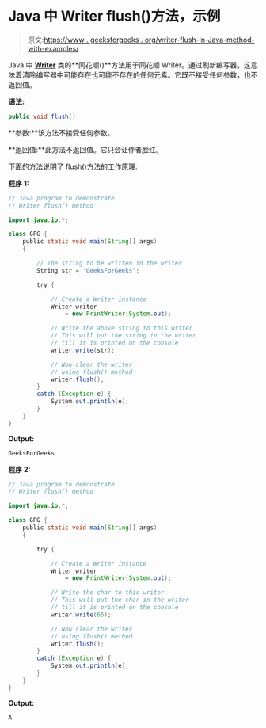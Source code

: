 # Java 中 Writer flush()方法，示例

> 原文:[https://www . geeksforgeeks . org/writer-flush-in-Java-method-with-examples/](https://www.geeksforgeeks.org/writer-flush-method-in-java-with-examples/)

Java 中 **[Writer](https://www.geeksforgeeks.org/java-io-printwriter-class-java-set-1/)** 类的**同花顺()**方法用于同花顺 Writer。通过刷新编写器，这意味着清除编写器中可能存在也可能不存在的任何元素。它既不接受任何参数，也不返回值。

**语法:**

```java
public void flush()
```

**参数:**该方法不接受任何参数。

**返回值:**此方法不返回值。它只会让作者脸红。

下面的方法说明了 flush()方法的工作原理:

**程序 1:**

```java
// Java program to demonstrate
// Writer flush() method

import java.io.*;

class GFG {
    public static void main(String[] args)
    {

        // The string to be written in the writer
        String str = "GeeksForGeeks";

        try {

            // Create a Writer instance
            Writer writer
                = new PrintWriter(System.out);

            // Write the above string to this writer
            // This will put the string in the writer
            // till it is printed on the console
            writer.write(str);

            // Now clear the writer
            // using flush() method
            writer.flush();
        }
        catch (Exception e) {
            System.out.println(e);
        }
    }
}
```

**Output:**

```java
GeeksForGeeks

```

**程序 2:**

```java
// Java program to demonstrate
// Writer flush() method

import java.io.*;

class GFG {
    public static void main(String[] args)
    {

        try {

            // Create a Writer instance
            Writer writer
                = new PrintWriter(System.out);

            // Write the char to this writer
            // This will put the char in the writer
            // till it is printed on the console
            writer.write(65);

            // Now clear the writer
            // using flush() method
            writer.flush();
        }
        catch (Exception e) {
            System.out.println(e);
        }
    }
}
```

**Output:**

```java
A

```